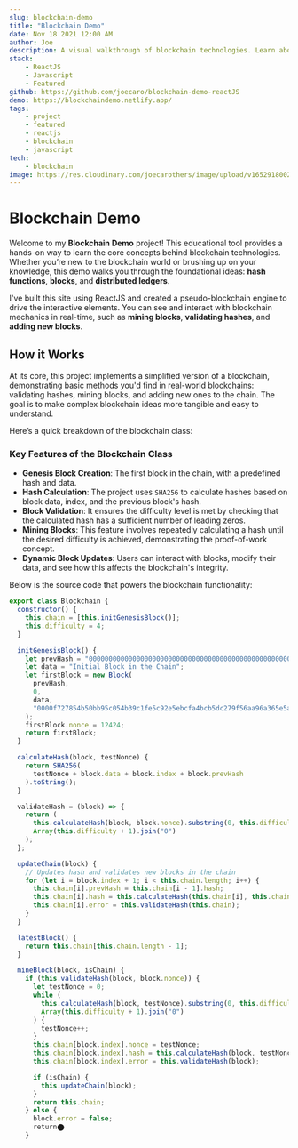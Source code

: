 ```yaml
---
slug: blockchain-demo
title: "Blockchain Demo"
date: Nov 18 2021 12:00 AM
author: Joe
description: A visual walkthrough of blockchain technologies. Learn about key concepts like hash functions, blocks, blockchains, and distributed ledger technologies.
stack:
    - ReactJS
    - Javascript
    - Featured
github: https://github.com/joecaro/blockchain-demo-reactJS
demo: https://blockchaindemo.netlify.app/
tags:
    - project
    - featured
    - reactjs
    - blockchain
    - javascript
tech:
    - blockchain
image: https://res.cloudinary.com/joecarothers/image/upload/v1652918002/misc/Projects/blockchain-mockup_qosdpg_fl4uwz.png
---
```


# Blockchain Demo

Welcome to my **Blockchain Demo** project! This educational tool provides a hands-on way to learn the core concepts behind blockchain technologies. Whether you’re new to the blockchain world or brushing up on your knowledge, this demo walks you through the foundational ideas: **hash functions**, **blocks**, and **distributed ledgers**.

I've built this site using ReactJS and created a pseudo-blockchain engine to drive the interactive elements. You can see and interact with blockchain mechanics in real-time, such as **mining blocks**, **validating hashes**, and **adding new blocks**.

## How it Works

At its core, this project implements a simplified version of a blockchain, demonstrating basic methods you'd find in real-world blockchains: validating hashes, mining blocks, and adding new ones to the chain. The goal is to make complex blockchain ideas more tangible and easy to understand.

Here’s a quick breakdown of the blockchain class:

### Key Features of the Blockchain Class

-   **Genesis Block Creation**: The first block in the chain, with a predefined hash and data.
-   **Hash Calculation**: The project uses `SHA256` to calculate hashes based on block data, index, and the previous block's hash.
-   **Block Validation**: It ensures the difficulty level is met by checking that the calculated hash has a sufficient number of leading zeros.
-   **Mining Blocks**: This feature involves repeatedly calculating a hash until the desired difficulty is achieved, demonstrating the proof-of-work concept.
-   **Dynamic Block Updates**: Users can interact with blocks, modify their data, and see how this affects the blockchain's integrity.

Below is the source code that powers the blockchain functionality:

```javascript
export class Blockchain {
  constructor() {
    this.chain = [this.initGenesisBlock()];
    this.difficulty = 4;
  }

  initGenesisBlock() {
    let prevHash = "0000000000000000000000000000000000000000000000000000000000000000";
    let data = "Initial Block in the Chain";
    let firstBlock = new Block(
      prevHash,
      0,
      data,
      "0000f727854b50bb95c054b39c1fe5c92e5ebcfa4bcb5dc279f56aa96a365e5a"
    );
    firstBlock.nonce = 12424;
    return firstBlock;
  }

  calculateHash(block, testNonce) {
    return SHA256(
      testNonce + block.data + block.index + block.prevHash
    ).toString();
  }

  validateHash = (block) => {
    return (
      this.calculateHash(block, block.nonce).substring(0, this.difficulty) !==
      Array(this.difficulty + 1).join("0")
    );
  };

  updateChain(block) {
    // Updates hash and validates new blocks in the chain
    for (let i = block.index + 1; i < this.chain.length; i++) {
      this.chain[i].prevHash = this.chain[i - 1].hash;
      this.chain[i].hash = this.calculateHash(this.chain[i], this.chain[i].nonce);
      this.chain[i].error = this.validateHash(this.chain);
    }
  }

  latestBlock() {
    return this.chain[this.chain.length - 1];
  }

  mineBlock(block, isChain) {
    if (this.validateHash(block, block.nonce)) {
      let testNonce = 0;
      while (
        this.calculateHash(block, testNonce).substring(0, this.difficulty) !==
        Array(this.difficulty + 1).join("0")
      ) {
        testNonce++;
      }
      this.chain[block.index].nonce = testNonce;
      this.chain[block.index].hash = this.calculateHash(block, testNonce);
      this.chain[block.index].error = this.validateHash(block);

      if (isChain) {
        this.updateChain(block);
      }
      return this.chain;
    } else {
      block.error = false;
      return​⬤
    }
```
